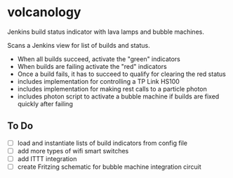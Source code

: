 # volcanology
Jenkins build status indicator with lava lamps and bubble machines.

Scans a Jenkins view for list of builds and status.  
- When all builds succeed, activate the "green" indicators
- When builds are failing activate the "red" indicators
- Once a build fails, it has to succeed to qualify for clearing the red status
- includes implementation for controlling a TP Link HS100
- includes implementation for making rest calls to a particle photon
- includes photon script to activate a bubble machine if builds are fixed quickly after failing

## To Do
- [ ] load and instantiate lists of build indicators from config file
- [ ] add more types of wifi smart switches
- [ ] add ITTT integration
- [ ] create Fritzing schematic for bubble machine integration circuit
